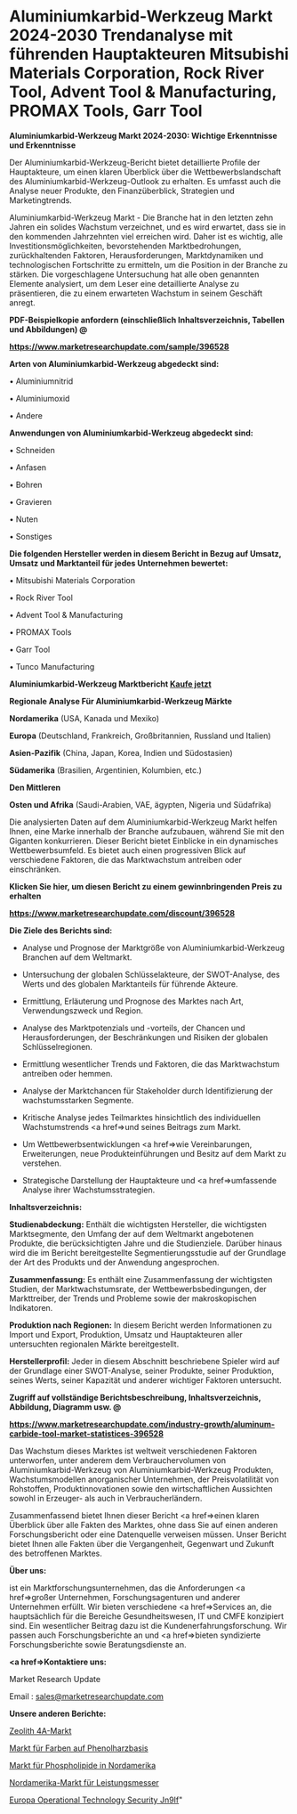 # Aluminiumkarbid-Werkzeug Markt 2024-2030 Trendanalyse mit führenden Hauptakteuren Mitsubishi Materials Corporation, Rock River Tool, Advent Tool & Manufacturing, PROMAX Tools, Garr Tool

<strong>Aluminiumkarbid-Werkzeug Markt 2024-2030: Wichtige Erkenntnisse und Erkenntnisse</strong>

Der Aluminiumkarbid-Werkzeug-Bericht bietet detaillierte Profile der Hauptakteure, um einen klaren Überblick über die Wettbewerbslandschaft des Aluminiumkarbid-Werkzeug-Outlook zu erhalten. Es umfasst auch die Analyse neuer Produkte, den Finanzüberblick, Strategien und Marketingtrends.

Aluminiumkarbid-Werkzeug Markt - Die Branche hat in den letzten zehn Jahren ein solides Wachstum verzeichnet, und es wird erwartet, dass sie in den kommenden Jahrzehnten viel erreichen wird. Daher ist es wichtig, alle Investitionsmöglichkeiten, bevorstehenden Marktbedrohungen, zurückhaltenden Faktoren, Herausforderungen, Marktdynamiken und technologischen Fortschritte zu ermitteln, um die Position in der Branche zu stärken. Die vorgeschlagene Untersuchung hat alle oben genannten Elemente analysiert, um dem Leser eine detaillierte Analyse zu präsentieren, die zu einem erwarteten Wachstum in seinem Geschäft anregt.



<strong><b>PDF-Beispielkopie anfordern (einschließlich Inhaltsverzeichnis, Tabellen und Abbildungen) @ </b></strong>

<strong><a href=https://www.marketresearchupdate.com/sample/396528>

<strong>https://www.marketresearchupdate.com/sample/396528</u></a></strong></strong>



<strong>Arten von Aluminiumkarbid-Werkzeug abgedeckt sind:</strong>

• Aluminiumnitrid

• Aluminiumoxid

• Andere



<strong>Anwendungen von Aluminiumkarbid-Werkzeug abgedeckt sind:</strong>

• Schneiden

• Anfasen

• Bohren

• Gravieren

• Nuten

• Sonstiges



<strong>Die folgenden Hersteller werden in diesem Bericht in Bezug auf Umsatz, Umsatz und Marktanteil für jedes Unternehmen bewertet:</strong>

• Mitsubishi Materials Corporation

• Rock River Tool

• Advent Tool & Manufacturing

• PROMAX Tools

• Garr Tool

• Tunco Manufacturing



<strong>Aluminiumkarbid-Werkzeug Marktbericht <a href=https://www.marketresearchupdate.com/buynow/396528>Kaufe jetzt</a></strong>



<strong>Regionale Analyse Für Aluminiumkarbid-Werkzeug Märkte</strong>



<strong>Nordamerika</strong> (USA, Kanada und Mexiko)



<strong>Europa</strong> (Deutschland, Frankreich, Großbritannien, Russland und Italien)



<strong>Asien-Pazifik</strong> (China, Japan, Korea, Indien und Südostasien)



<strong>Südamerika</strong> (Brasilien, Argentinien, Kolumbien, etc.)



<strong>Den Mittleren</strong> 

<strong>Osten und Afrika</strong> (Saudi-Arabien, VAE, ägypten, Nigeria und Südafrika)

Die analysierten Daten auf dem Aluminiumkarbid-Werkzeug Markt helfen Ihnen, eine Marke innerhalb der Branche aufzubauen, während Sie mit den Giganten konkurrieren. Dieser Bericht bietet Einblicke in ein dynamisches Wettbewerbsumfeld. Es bietet auch einen progressiven Blick auf verschiedene Faktoren, die das Marktwachstum antreiben oder einschränken.



<strong>Klicken Sie hier, um diesen Bericht zu einem gewinnbringenden Preis zu erhalten
</strong>

<strong><a href=https://www.marketresearchupdate.com/discount/396528>https://www.marketresearchupdate.com/discount/396528</b></u></strong></a>



<strong>Die Ziele des Berichts sind:</strong>

- Analyse und Prognose der Marktgröße von Aluminiumkarbid-Werkzeug Branchen auf dem Weltmarkt.

- Untersuchung der globalen Schlüsselakteure, der SWOT-Analyse, des Werts und des globalen Marktanteils für führende Akteure.

- Ermittlung, Erläuterung und Prognose des Marktes nach Art, Verwendungszweck und Region.

- Analyse des Marktpotenzials und -vorteils, der Chancen und Herausforderungen, der Beschränkungen und Risiken der globalen Schlüsselregionen.

- Ermittlung wesentlicher Trends und Faktoren, die das Marktwachstum antreiben oder hemmen.

- Analyse der Marktchancen für Stakeholder durch Identifizierung der wachstumsstarken Segmente.

- Kritische Analyse jedes Teilmarktes hinsichtlich des individuellen Wachstumstrends <a href=>und</a> seines Beitrags zum Markt.

- Um Wettbewerbsentwicklungen <a href=>wie</a> Vereinbarungen, Erweiterungen, neue Produkteinführungen und Besitz auf dem Markt zu verstehen.

- Strategische Darstellung der Hauptakteure und <a href=>umfas</a>sende Analyse ihrer Wachstumsstrategien.



<strong>Inhaltsverzeichnis:</strong>



<strong>Studienabdeckung:</strong> Enthält die wichtigsten Hersteller, die wichtigsten Marktsegmente, den Umfang der auf dem Weltmarkt angebotenen Produkte, die berücksichtigten Jahre und die Studienziele. Darüber hinaus wird die im Bericht bereitgestellte Segmentierungsstudie auf der Grundlage der Art des Produkts und der Anwendung angesprochen.



<strong>Zusammenfassung:</strong> Es enthält eine Zusammenfassung der wichtigsten Studien, der Marktwachstumsrate, der Wettbewerbsbedingungen, der Markttreiber, der Trends und Probleme sowie der makroskopischen Indikatoren.



<strong>Produktion nach Regionen:</strong> In diesem Bericht werden Informationen zu Import und Export, Produktion, Umsatz und Hauptakteuren aller untersuchten regionalen Märkte bereitgestellt.



<strong>Herstellerprofil:</strong> Jeder in diesem Abschnitt beschriebene Spieler wird auf der Grundlage einer SWOT-Analyse, seiner Produkte, seiner Produktion, seines Werts, seiner Kapazität und anderer wichtiger Faktoren untersucht.



<strong><b>Zugriff auf vollständige Berichtsbeschreibung, Inhaltsverzeichnis, Abbildung, Diagramm usw. @ </b></strong>

<strong><a href=https://www.marketresearchupdate.com/industry-growth/aluminum-carbide-tool-market-statistices-396528>https://www.marketresearchupdate.com/industry-growth/aluminum-carbide-tool-market-statistices-396528</a></strong>

Das Wachstum dieses Marktes ist weltweit verschiedenen Faktoren unterworfen, unter anderem dem Verbrauchervolumen von Aluminiumkarbid-Werkzeug von Aluminiumkarbid-Werkzeug Produkten, Wachstumsmodellen anorganischer Unternehmen, der Preisvolatilität von Rohstoffen, Produktinnovationen sowie den wirtschaftlichen Aussichten sowohl in Erzeuger- als auch in Verbraucherländern.

Zusammenfassend bietet Ihnen dieser Bericht <a href=>einen</a> klaren Überblick über alle Fakten des Marktes, ohne dass Sie auf einen anderen Forschungsbericht oder eine Datenquelle verweisen müssen. Unser Bericht bietet Ihnen alle Fakten über die Vergangenheit, Gegenwart und Zukunft des betroffenen Marktes.



<strong>Über uns:</strong>

 ist ein Marktforschungsunternehmen, das die Anforderungen <a href=>großer</a> Unternehmen, Forschungsagenturen und anderer Unternehmen erfüllt. Wir bieten verschiedene <a href=>Services</a> an, die hauptsächlich für die Bereiche Gesundheitswesen, IT und CMFE konzipiert sind. Ein wesentlicher Beitrag dazu ist die Kundenerfahrungsforschung. Wir passen auch Forschungsberichte an und <a href=>bieten</a> syndizierte Forschungsberichte sowie Beratungsdienste an.



<strong><a href=>Kontaktiere uns:</a></strong>

Market Research Update

Email : sales@marketresearchupdate.com



<strong>Unsere anderen Berichte:</strong>

<a href=https://www.linkedin.com/pulse/zeolite-4a-market-size-analysis-leading-manufacturers>Zeolith 4A-Markt</a>

<a href=https://www.linkedin.com/pulse/phenolic-resin-based-paint-market-size-trends>Markt für Farben auf Phenolharzbasis</a>

<a href=https://www.linkedin.com/pulse/north-america-phospholipids-market-report-2023-top-company>Markt für Phospholipide in Nordamerika</a>

<a href=https://www.linkedin.com/pulse/north-america-power-meters-market-challenges>Nordamerika-Markt für Leistungsmesser</a>

<a href=https://www.linkedin.com/pulse/europe-operational-technology-security-jn9if/>Europa Operational Technology Security Jn9If</a>"
